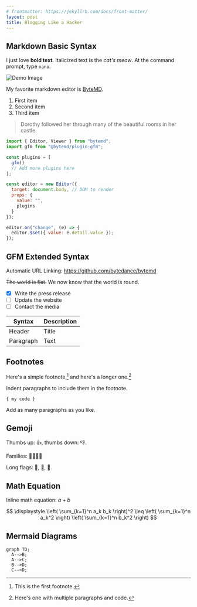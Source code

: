 ```yaml
---
# frontmatter: https://jekyllrb.com/docs/front-matter/
layout: post
title: Blogging Like a Hacker
---
```


## Markdown Basic Syntax

I just love **bold text**. Italicized text is the _cat's meow_. At the command prompt, type `nano`.

![Demo Image](https://picsum.photos/id/1050/1600/900)

My favorite markdown editor is [ByteMD](https://github.com/bytedance/bytemd).

1. First item
2. Second item
3. Third item

> Dorothy followed her through many of the beautiful rooms in her castle.

```js
import { Editor, Viewer } from "bytemd";
import gfm from "@bytemd/plugin-gfm";

const plugins = [
  gfm()
  // Add more plugins here
];

const editor = new Editor({
  target: document.body, // DOM to render
  props: {
    value: "",
    plugins
  }
});

editor.on("change", (e) => {
  editor.$set({ value: e.detail.value });
});
```

## GFM Extended Syntax

Automatic URL Linking: https://github.com/bytedance/bytemd

~~The world is flat.~~ We now know that the world is round.

- [x] Write the press release
- [ ] Update the website
- [ ] Contact the media

| Syntax    | Description |
| --------- | ----------- |
| Header    | Title       |
| Paragraph | Text        |

## Footnotes

Here's a simple footnote,[^1] and here's a longer one.[^bignote]

[^1]: This is the first footnote.
[^bignote]: Here's one with multiple paragraphs and code.

Indent paragraphs to include them in the footnote.

`{ my code }`

Add as many paragraphs as you like.

## Gemoji

Thumbs up: :+1:, thumbs down: :-1:.

Families: :family_man_man_boy_boy:

Long flags: :wales:, :scotland:, :england:.

## Math Equation

Inline math equation: $a+b$

$$
\displaystyle \left( \sum_{k=1}^n a_k b_k \right)^2 \leq \left( \sum_{k=1}^n a_k^2 \right) \left( \sum_{k=1}^n b_k^2 \right)
$$

## Mermaid Diagrams

```mermaid
graph TD;
  A-->B;
  A-->C;
  B-->D;
  C-->D;
```
